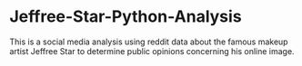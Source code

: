 # Jeffree-Star-Python-Analysis
This is a social media analysis using reddit data about the famous makeup artist Jeffree Star to determine public opinions concerning his online image. 
